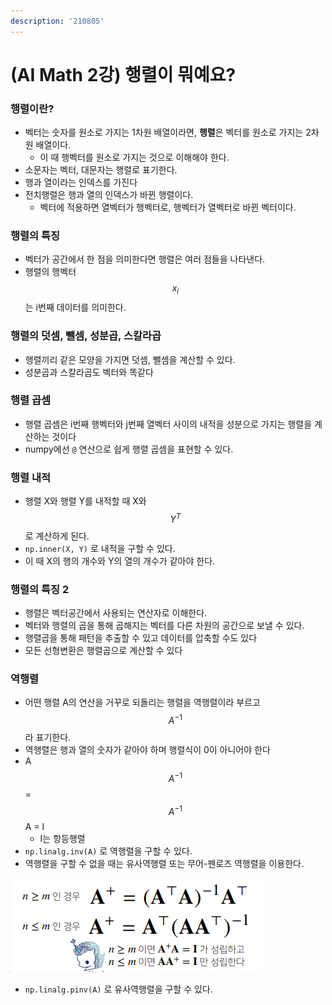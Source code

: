 ```yaml
---
description: '210805'
---
```


# \(AI Math 2강\) 행렬이 뭐예요?

### 행렬이란?

* 벡터는 숫자를 원소로 가지는 1차원 배열이라면, **행렬**은 벡터를 원소로 가지는 2차원 배열이다.
  * 이 때 행벡터를 원소로 가지는 것으로 이해해야 한다.
* 소문자는 벡터, 대문자는 행렬로 표기한다.
* 행과 열이라는 인덱스를 가진다
* 전치행렬은 행과 열의 인덱스가 바뀐 행렬이다.
  * 벡터에 적용하면 열벡터가 행벡터로, 행벡터가 열벡터로 바뀐 벡터이다.



### 행렬의 특징

* 벡터가 공간에서 한 점을 의미한다면 행렬은 여러 점들을 나타낸다.
* 행렬의 행벡터 $$ x_i $$는 i번째 데이터를 의미한다.



### 행렬의 덧셈, 뺄셈, 성분곱, 스칼라곱

* 행렬끼리 같은 모양을 가지면 덧셈, 뺄셈을 계산할 수 있다.
* 성분곱과 스칼라곱도 벡터와 똑같다



### 행렬 곱셈

* 행렬 곱셈은 i번째 행벡터와 j번째 열벡터 사이의 내적을 성분으로 가지는 행렬을 계산하는 것이다
* numpy에선 `@` 연산으로 쉽게 행렬 곱셈을 표현할 수 있다.



### 행렬 내적

* 행렬 X와 행렬 Y를 내적할 때 X와 $$ Y^T $$로 계산하게 된다.
* `np.inner(X, Y)` 로 내적을 구할 수 있다.
* 이 때 X의 행의 개수와 Y의 열의 개수가 같아야 한다.



### 행렬의 특징 2

* 행렬은 벡터공간에서 사용되는 연산자로 이해한다.
* 벡터와 행렬의 곱을 통해 곱해지는 벡터를 다른 차원의 공간으로 보낼 수 있다.
* 행렬곱을 통해 패턴을 추출할 수 있고 데이터를 압축할 수도 있다
* 모든 선형변환은 행렬곱으로 계산할 수 있다



### 역행렬

* 어떤 행렬 A의 연산을 거꾸로 되돌리는 행렬을 역행렬이라 부르고 $$ A^{-1} $$라 표기한다.
* 역행렬은 행과 열의 숫자가 같아야 하며 행렬식이 0이 아니어야 한다
* A$$ A^{-1} $$ = $$ A^{-1} $$A = I
  * I는 항등행렬
* `np.linalg.inv(A)` 로 역행렬을 구할 수 있다.
* 역행렬을 구할 수 없을 때는 유사역행렬 또는 무어-펜로즈 역행렬을 이용한다.

![](../../../../.gitbook/assets/image%20%28765%29.png)

* `np.linalg.pinv(A)` 로 유사역행렬을 구할 수 있다.



